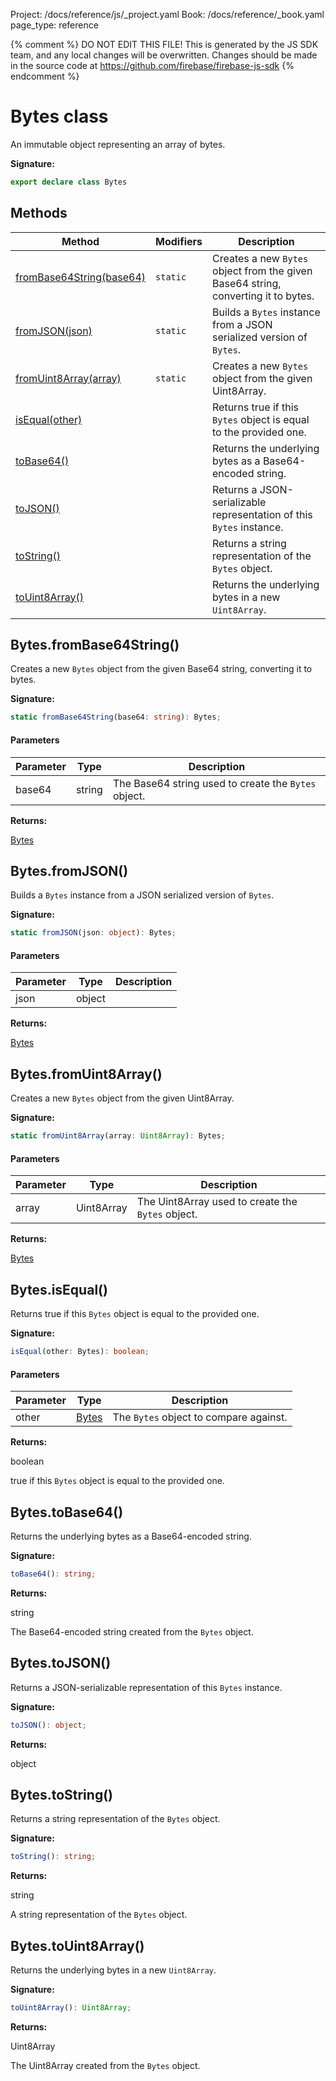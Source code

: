 Project: /docs/reference/js/_project.yaml
Book: /docs/reference/_book.yaml
page_type: reference

{% comment %}
DO NOT EDIT THIS FILE!
This is generated by the JS SDK team, and any local changes will be
overwritten. Changes should be made in the source code at
https://github.com/firebase/firebase-js-sdk
{% endcomment %}

# Bytes class
An immutable object representing an array of bytes.

<b>Signature:</b>

```typescript
export declare class Bytes 
```

## Methods

|  Method | Modifiers | Description |
|  --- | --- | --- |
|  [fromBase64String(base64)](./firestore_.bytes.md#bytesfrombase64string) | <code>static</code> | Creates a new <code>Bytes</code> object from the given Base64 string, converting it to bytes. |
|  [fromJSON(json)](./firestore_.bytes.md#bytesfromjson) | <code>static</code> | Builds a <code>Bytes</code> instance from a JSON serialized version of <code>Bytes</code>. |
|  [fromUint8Array(array)](./firestore_.bytes.md#bytesfromuint8array) | <code>static</code> | Creates a new <code>Bytes</code> object from the given Uint8Array. |
|  [isEqual(other)](./firestore_.bytes.md#bytesisequal) |  | Returns true if this <code>Bytes</code> object is equal to the provided one. |
|  [toBase64()](./firestore_.bytes.md#bytestobase64) |  | Returns the underlying bytes as a Base64-encoded string. |
|  [toJSON()](./firestore_.bytes.md#bytestojson) |  | Returns a JSON-serializable representation of this <code>Bytes</code> instance. |
|  [toString()](./firestore_.bytes.md#bytestostring) |  | Returns a string representation of the <code>Bytes</code> object. |
|  [toUint8Array()](./firestore_.bytes.md#bytestouint8array) |  | Returns the underlying bytes in a new <code>Uint8Array</code>. |

## Bytes.fromBase64String()

Creates a new `Bytes` object from the given Base64 string, converting it to bytes.

<b>Signature:</b>

```typescript
static fromBase64String(base64: string): Bytes;
```

#### Parameters

|  Parameter | Type | Description |
|  --- | --- | --- |
|  base64 | string | The Base64 string used to create the <code>Bytes</code> object. |

<b>Returns:</b>

[Bytes](./firestore_.bytes.md#bytes_class)

## Bytes.fromJSON()

Builds a `Bytes` instance from a JSON serialized version of `Bytes`<!-- -->.

<b>Signature:</b>

```typescript
static fromJSON(json: object): Bytes;
```

#### Parameters

|  Parameter | Type | Description |
|  --- | --- | --- |
|  json | object |  |

<b>Returns:</b>

[Bytes](./firestore_.bytes.md#bytes_class)

## Bytes.fromUint8Array()

Creates a new `Bytes` object from the given Uint8Array.

<b>Signature:</b>

```typescript
static fromUint8Array(array: Uint8Array): Bytes;
```

#### Parameters

|  Parameter | Type | Description |
|  --- | --- | --- |
|  array | Uint8Array | The Uint8Array used to create the <code>Bytes</code> object. |

<b>Returns:</b>

[Bytes](./firestore_.bytes.md#bytes_class)

## Bytes.isEqual()

Returns true if this `Bytes` object is equal to the provided one.

<b>Signature:</b>

```typescript
isEqual(other: Bytes): boolean;
```

#### Parameters

|  Parameter | Type | Description |
|  --- | --- | --- |
|  other | [Bytes](./firestore_.bytes.md#bytes_class) | The <code>Bytes</code> object to compare against. |

<b>Returns:</b>

boolean

true if this `Bytes` object is equal to the provided one.

## Bytes.toBase64()

Returns the underlying bytes as a Base64-encoded string.

<b>Signature:</b>

```typescript
toBase64(): string;
```
<b>Returns:</b>

string

The Base64-encoded string created from the `Bytes` object.

## Bytes.toJSON()

Returns a JSON-serializable representation of this `Bytes` instance.

<b>Signature:</b>

```typescript
toJSON(): object;
```
<b>Returns:</b>

object

## Bytes.toString()

Returns a string representation of the `Bytes` object.

<b>Signature:</b>

```typescript
toString(): string;
```
<b>Returns:</b>

string

A string representation of the `Bytes` object.

## Bytes.toUint8Array()

Returns the underlying bytes in a new `Uint8Array`<!-- -->.

<b>Signature:</b>

```typescript
toUint8Array(): Uint8Array;
```
<b>Returns:</b>

Uint8Array

The Uint8Array created from the `Bytes` object.

